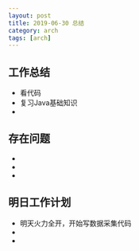 ```yaml
---
layout: post
title: 2019-06-30 总结
category: arch
tags: [arch]
---
```



## 工作总结
   - 看代码
   - 复习Java基础知识
   - 
## 存在问题
   -  
   -  
   -
## 明日工作计划
   - 明天火力全开，开始写数据采集代码
   - 
   -
